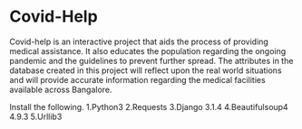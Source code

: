 # Covid-Help
Covid-help is an interactive project that aids the process of providing medical assistance.
It also educates the population regarding the ongoing pandemic and the guidelines to prevent further spread.
The attributes in the database created in this project will reflect upon the real world situations and will provide accurate information regarding the medical 
facilities available across Bangalore.

Install the following.
1.Python3
2.Requests
3.Django 3.1.4
4.Beautifulsoup4 4.9.3
5.Urllib3
